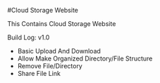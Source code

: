#Cloud Storage Website

This Contains Cloud Storage Website

Build Log:
v1.0
- Basic Upload And Download
- Allow Make Organized Directory/File Structure
- Remove File/Directory
- Share File Link
